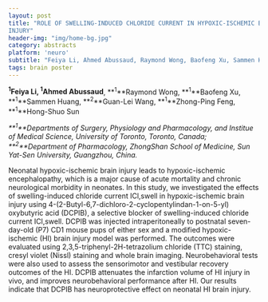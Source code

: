 ```yaml
---
layout: post
title: "ROLE OF SWELLING-INDUCED CHLORIDE CURRENT IN HYPOXIC-ISCHEMIC BRAIN
INJURY"
header-img: "img/home-bg.jpg"
category: abstracts
platform: 'neuro'
subtitle: "Feiya Li, Ahmed Abussaud, Raymond Wong, Baofeng Xu, Sammen Huang, Guan-Lei Wang, Zhong-Ping Feng, Hong-Shuo Sun"
tags: brain poster
---
```


**<sup>1</sup>Feiya Li, <sup>1</sup>Ahmed Abussaud**, **<sup>1</sup>**Raymond Wong, **<sup>1</sup>**Baofeng
Xu, **<sup>1</sup>**Sammen Huang, **<sup>2</sup>**Guan-Lei Wang, **<sup>1</sup>**Zhong-Ping Feng,
**<sup>1</sup>**Hong-Shuo Sun

_**<sup>1</sup>**Departments of Surgery, Physiology and Pharmacology, and
Institue of Medical Science, University of Toronto, Toronto, Canada;
**<sup>2</sup>**Department of Pharmacology, ZhongShan School of Medicine, Sun
Yat-Sen University, Guangzhou, China._

Neonatal hypoxic-ischemic brain injury leads to hypoxic-ischemic
encephalopathy, which is a major cause of acute mortality and chronic
neurological morbidity in neonates. In this study, we investigated the
effects of swelling-induced chloride current ICl,swell in
hypoxic-ischemic brain injury using
4-(2-Butyl-6,7-dichloro-2-cyclopentylindan-1-on-5-yl) oxybutyric acid
(DCPIB), a selective blocker of swelling-induced chloride current
ICl,swell. DCPIB was injected intraperitoneally to postnatal
seven-day-old (P7) CD1 mouse pups of either sex and a modified
hypoxic-ischemic (HI) brain injury model was performed. The outcomes
were evaluated using 2,3,5-triphenyl-2H-tetrazolium chloride (TTC)
staining, cresyl violet (Nissl) staining and whole brain imaging.
Neurobehavioral tests were also used to assess the sensorimotor and
vestibular recovery outcomes of the HI. DCPIB attenuates the infarction
volume of HI injury in vivo, and improves neurobehavioral performance
after HI. Our results indicate that DCPIB has neuroprotective effect on
neonatal HI brain injury.

